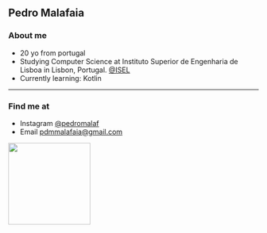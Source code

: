 ## Pedro Malafaia

### About me 
- 20 yo from portugal
- Studying Computer Science at Instituto Superior de Engenharia de Lisboa in Lisbon, Portugal. [@ISEL](https://www.isel.pt/en/)
- Currently learning: Kotlin 

<hr>

### Find me at 
- Instagram [@pedromalaf](https://www.instagram.com/pedromalaf/)
- Email pdmmalafaia@gmail.com

<div>
  <img height="165em" src="https://github-readme-stats.vercel.app/api/top-langs/?username=pedroMalaf&layout=compact&langs_count=16&theme=radical" />
</div>

<!--
**pedroMalaf/pedroMalaf** is a ✨ _special_ ✨ repository because its `README.md` (this file) appears on your GitHub profile.

Here are some ideas to get you started:

- 🔭 I’m currently working on ...
- 🌱 I’m currently learning ...
- 👯 I’m looking to collaborate on ...
- 🤔 I’m looking for help with ...
- 💬 Ask me about ...
- 📫 How to reach me: ...
- 😄 Pronouns: ...
- ⚡ Fun fact: ...
-->

